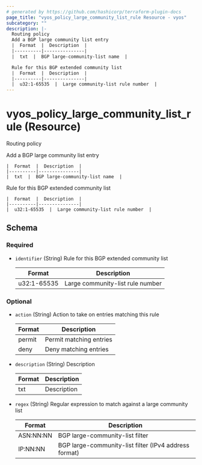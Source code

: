 ```yaml
---
# generated by https://github.com/hashicorp/terraform-plugin-docs
page_title: "vyos_policy_large_community_list_rule Resource - vyos"
subcategory: ""
description: |-
  Routing policy
  Add a BGP large community list entry
  |  Format  |  Description  |
  |----------|---------------|
  |  txt  |  BGP large-community-list name  |

  Rule for this BGP extended community list
  |  Format  |  Description  |
  |----------|---------------|
  |  u32:1-65535  |  Large community-list rule number  |
---
```


# vyos_policy_large_community_list_rule (Resource)

Routing policy

Add a BGP large community list entry

    |  Format  |  Description  |
    |----------|---------------|
    |  txt  |  BGP large-community-list name  |

Rule for this BGP extended community list

    |  Format  |  Description  |
    |----------|---------------|
    |  u32:1-65535  |  Large community-list rule number  |



<!-- schema generated by tfplugindocs -->
## Schema

### Required

- `identifier` (String) Rule for this BGP extended community list

    |  Format  |  Description  |
    |----------|---------------|
    |  u32:1-65535  |  Large community-list rule number  |

### Optional

- `action` (String) Action to take on entries matching this rule

    |  Format  |  Description  |
    |----------|---------------|
    |  permit  |  Permit matching entries  |
    |  deny  |  Deny matching entries  |
- `description` (String) Description

    |  Format  |  Description  |
    |----------|---------------|
    |  txt  |  Description  |
- `regex` (String) Regular expression to match against a large community list

    |  Format  |  Description  |
    |----------|---------------|
    |  ASN:NN:NN  |  BGP large-community-list filter  |
    |  IP:NN:NN  |  BGP large-community-list filter (IPv4 address format)  |
